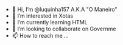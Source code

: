 - 👋 Hi, I’m @luquinha157 A.K.A "O Maneiro"
- 👀 I’m interested in Xotas
- 🌱 I’m currently learning HTML
- 💞️ I’m looking to collaborate on Governme
- 📫 How to reach me ...

<!---
luquinha157/luquinha157 is a ✨ special ✨ repository because its `README.md` (this file) appears on your GitHub profile.
You can click the Preview link to take a look at your changes.
--->
